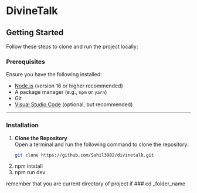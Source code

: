 # DivineTalk
## Getting Started

Follow these steps to clone and run the project locally:

### Prerequisites

Ensure you have the following installed:

- [Node.js](https://nodejs.org/) (version 16 or higher recommended)
- A package manager (e.g., `npm` or `yarn`)
- Git
- [Visual Studio Code](https://code.visualstudio.com/) (optional, but recommended)

---

### Installation

1. **Clone the Repository**  
   Open a terminal and run the following command to clone the repository:  
   ```bash
   git clone https://github.com/Sahil3982/divinetalk.git
2. npm intstall
3. npm run dev

remember that you are current directory of project if ### cd _folder_name
